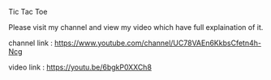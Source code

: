 Tic Tac Toe

Please visit my channel and view my video which have full explaination of it.

channel link : https://www.youtube.com/channel/UC78VAEn6KkbsCfetn4h-Ncg

video link : https://youtu.be/6bgkP0XXCh8
